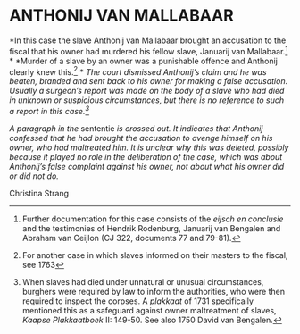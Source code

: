# ANTHONIJ VAN MALLABAAR

*In this case the slave Anthonij van Mallabaar brought an accusation to the fiscal that his owner had murdered his fellow slave, Januarij van Mallabaar.[^1] * *Murder of a slave by an owner was a punishable offence and Anthonij clearly knew this.[^2] * *The court dismissed Anthonij’s claim and he was beaten, branded and sent back to his owner for making a false accusation. Usually a surgeon’s report was made on the body of a slave who had died in unknown or suspicious circumstances, but there is no reference to such a report in this case.[^3]*

*A paragraph in the* sententie *is crossed out. It indicates that Anthonij confessed that he had brought the accusation to avenge himself on his owner, who had maltreated him. It is unclear why this was deleted, possibly because it played no role in the deliberation of the case, which was about Anthonij’s false complaint against his owner, not about what his owner did or did not do.*

[^1]: Further documentation for this case consists of the *eijsch en conclusie* and the testimonies of Hendrik Rodenburg, Januarij van Bengalen and Abraham van Ceijlon (CJ 322, documents 77 and 79-81).

[^2]: For another case in which slaves informed on their masters to the fiscal, see 1763

Christina Strang

[^3]: When slaves had died under unnatural or unusual circumstances, burghers were required by law to inform the authorities, who were then required to inspect the corpses. A *plakkaat* of 1731 specifically mentioned this as a safeguard against owner maltreatment of slaves, *Kaapse Plakkaatboek* II: 149-50. See also 1750 David van Bengalen.
